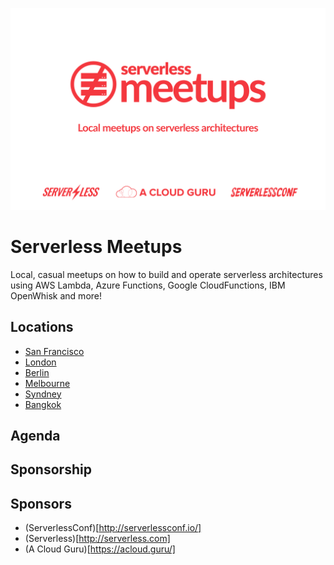 ![serverless meetups learn workshops architectures](art/readme_serverless_meetups.png)

# Serverless Meetups

Local, casual meetups on how to build and operate serverless architectures using AWS Lambda, Azure Functions, Google CloudFunctions, IBM OpenWhisk and more!

## Locations

* [San Francisco](http://www.meetup.com/serverless/)
* [London](http://www.meetup.com/Serverless-London/)
* [Berlin](http://www.meetup.com/Serverless-Berlin/)
* [Melbourne](http://www.meetup.com/Melbourne-Serverless-Meetup-Group/)
* [Syndney](http://www.meetup.com/Sydney-Serverless-Meetup-Group/)
* [Bangkok](http://www.meetup.com/Serverless-Bangkok/)

## Agenda

## Sponsorship

## Sponsors
* (ServerlessConf)[http://serverlessconf.io/]
* (Serverless)[http://serverless.com]
* (A Cloud Guru)[https://acloud.guru/]

